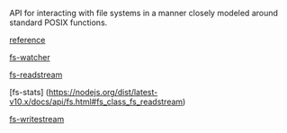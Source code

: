 API for interacting with file systems in a manner closely modeled around
standard POSIX functions.

[reference](https://nodejs.org/dist/latest-v10.x/docs/api/fs.html)

[fs-watcher](https://nodejs.org/dist/latest-v10.x/docs/api/fs.html#fs_class_fs_fswatcher)

[fs-readstream](https://nodejs.org/dist/latest-v10.x/docs/api/fs.html#fs_class_fs_readstream)

[fs-stats]
(https://nodejs.org/dist/latest-v10.x/docs/api/fs.html#fs_class_fs_readstream)

[fs-writestream](https://nodejs.org/dist/latest-v10.x/docs/api/fs.html#fs_class_fs_writestream)
